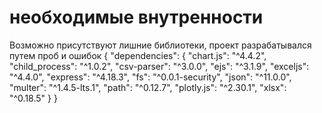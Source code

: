 # необходимые внутренности  
Возможно присутствуют лишние библиотеки, проект разрабатывался путем проб и ошибок
{
  "dependencies": {
    "chart.js": "^4.4.2",
    "child_process": "^1.0.2",
    "csv-parser": "^3.0.0",
    "ejs": "^3.1.9",
    "exceljs": "^4.4.0",
    "express": "^4.18.3",
    "fs": "^0.0.1-security",
    "json": "^11.0.0",
    "multer": "^1.4.5-lts.1",
    "path": "^0.12.7",
    "plotly.js": "^2.30.1",
    "xlsx": "^0.18.5"
  }
}
